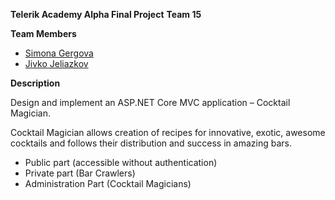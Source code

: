 **Telerik Academy Alpha Final Project**
**Team 15**


**Team Members**
 
* [Simona Gergova](https://gitlab.com/simona.gergova) 
* [Jivko Jeliazkov](https://gitlab.com/Jivko.98)
 
**Description**

Design and implement an ASP.NET Core MVC application – Cocktail Magician.

Cocktail Magician allows creation of recipes for innovative, exotic,
awesome cocktails and follows their distribution and success in amazing bars.

*  Public part (accessible without authentication)
*  Private part (Bar Crawlers)
*  Administration Part (Cocktail Magicians)



